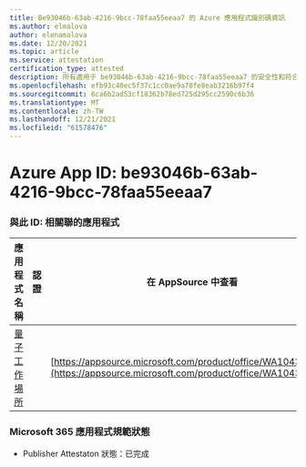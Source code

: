 ```yaml
---
title: Be93046b-63ab-4216-9bcc-78faa55eeaa7 的 Azure 應用程式識別碼資訊
ms.author: elmalova
author: elenamalova
ms.date: 12/20/2021
ms.topic: article
ms.service: attestation
certification_type: attested
description: 所有適用于 be93046b-63ab-4216-9bcc-78faa55eeaa7 的安全性和符合性資訊資訊。
ms.openlocfilehash: efb93c40ec5f37c1cc0ae9a78fe8eab3216b97f4
ms.sourcegitcommit: 6ca6b2ad53cf18362b78ed725d295cc2590c6b36
ms.translationtype: MT
ms.contentlocale: zh-TW
ms.lasthandoff: 12/21/2021
ms.locfileid: "61578476"
---
```

# <a name="azure-app-id-be93046b-63ab-4216-9bcc-78faa55eeaa7"></a>Azure App ID: be93046b-63ab-4216-9bcc-78faa55eeaa7


### <a name="apps-associated-with-this-id"></a>與此 ID: 相關聯的應用程式
| **應用程式名稱** | **認證** | **在 AppSource 中查看** |
|--------------|---------------|-----------------------|
| [量子工作場所](https://docs.microsoft.com/microsoft-365-app-certification/forward/WA104381747) |  | [https://appsource.microsoft.com/product/office/WA104381747](https://appsource.microsoft.com/product/office/WA104381747) |

### <a name="microsoft-365-app-compliance-status"></a>Microsoft 365 應用程式規範狀態
- Publisher Attestaton 狀態：已完成
